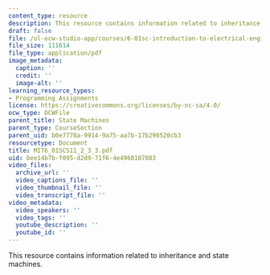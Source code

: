 ```yaml
---
content_type: resource
description: This resource contains information related to inheritance and state machines.
draft: false
file: /ol-ocw-studio-app/courses/6-01sc-introduction-to-electrical-engineering-and-computer-science-i-spring-2011/bee14b7bf095d2d971f64e4960187803_MIT6_01SCS11_2_3_3.pdf
file_size: 111614
file_type: application/pdf
image_metadata:
  caption: ''
  credit: ''
  image-alt: ''
learning_resource_types:
- Programming Assignments
license: https://creativecommons.org/licenses/by-nc-sa/4.0/
ocw_type: OCWFile
parent_title: State Machines
parent_type: CourseSection
parent_uid: b0e7778a-9914-9a75-aa7b-17b290520cb3
resourcetype: Document
title: MIT6_01SCS11_2_3_3.pdf
uid: bee14b7b-f095-d2d9-71f6-4e4960187803
video_files:
  archive_url: ''
  video_captions_file: ''
  video_thumbnail_file: ''
  video_transcript_file: ''
video_metadata:
  video_speakers: ''
  video_tags: ''
  youtube_description: ''
  youtube_id: ''
---
```

This resource contains information related to inheritance and state machines.